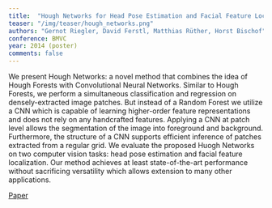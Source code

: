 ```yaml
---
title:  "Hough Networks for Head Pose Estimation and Facial Feature Localization"
teaser: "/img/teaser/hough_networks.png"
authors: "Gernot Riegler, David Ferstl, Matthias Rüther, Horst Bischof"
conference: BMVC
year: 2014 (poster)
comments: false
---
```


We present Hough Networks: a novel method that combines the idea of Hough Forests with Convolutional Neural Networks. Similar to Hough Forests, we perform a simultaneous classification and regression on densely-extracted image patches. But instead of a Random Forest we utilize a CNN which is capable of learning higher-order feature representations and does not rely on any handcrafted features. Applying a CNN at patch level allows the segmentation of the image into foreground and background. Furthermore, the structure of a CNN supports efficient inference of patches extracted from a regular grid. We evaluate the proposed Huogh Networks on two computer vision tasks: head pose estimation and facial feature localization. Our method achieves at least state-of-the-art performance without sacrificing versatility which allows extension to many other applications.

[Paper](/papers/hough-networks.pdf)
